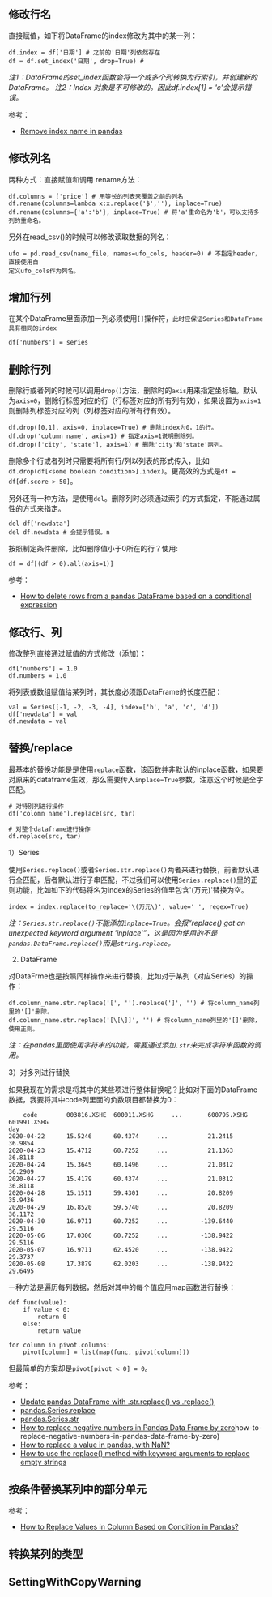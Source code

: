 ## 修改行名

直接赋值，如下将DataFrame的index修改为其中的某一列：

```
df.index = df['日期'] # 之前的'日期'列依然存在
df = df.set_index('日期', drop=True) #
```

*注1：DataFrame的set_index函数会将一个或多个列转换为行索引，并创建新的DataFrame。*
*注2：Index 对象是不可修改的。因此df.index[1] = 'c'会提示错误。*

参考：

- [Remove index name in pandas](https://stackoverflow.com/questions/29765548/remove-index-name-in-pandas)


## 修改列名

两种方式：直接赋值和调用 rename方法：

```
df.columns = ['price'] # 用等长的列表来覆盖之前的列名
df.rename(columns=lambda x:x.replace('$',''), inplace=True)
df.rename(columns={'a':'b'}, inplace=True) # 将'a'重命名为'b'，可以支持多列的重命名。
```

另外在read_csv()的时候可以修改读取数据的列名：

```
ufo = pd.read_csv(name_file, names=ufo_cols, header=0) # 不指定header，直接使用自
定义ufo_cols作为列名。
```

## 增加行列

在某个DataFrame里面添加一列必须使用`[]`操作符，`此时应保证Series和DataFrame具有相同的index`

```
df['numbers'] = series
```


## 删除行列

删除行或者列的时候可以调用`drop()`方法，删除时的`axis`用来指定坐标轴。默认为`axis=0`，删除行标签对应的行（行标签对应的所有列有效），如果设置为`axis=1`则删除列标签对应的列（列标签对应的所有行有效）。

```
df.drop([0,1], axis=0, inplace=True) # 删除index为0，1的行。
df.drop('column name', axis=1) # 指定axis=1说明删除列。
df.drop(['city', 'state'], axis=1) # 删除'city'和'state'两列。
```

删除多个行或者列时只需要将所有行/列以列表的形式传入，比如`df.drop(df[<some boolean condition>].index)`。更高效的方式是`df = df[df.score > 50]`。

另外还有一种方法，是使用`del`。删除列时必须通过索引的方式指定，不能通过属性的方式来指定。

```
del df['newdata']
del df.newdata # 会提示错误。n 
```

按照制定条件删除，比如删除值小于0所在的行？使用:

```
df = df[(df > 0).all(axis=1)]
```

参考：

- [How to delete rows from a pandas DataFrame based on a conditional expression](https://stackoverflow.com/questions/13851535/how-to-delete-rows-from-a-pandas-dataframe-based-on-a-conditional-expression)



## 修改行、列

修改整列直接通过赋值的方式修改（添加）：

```
df['numbers'] = 1.0
df.numbers = 1.0
```

将列表或数组赋值给某列时，其长度必须跟DataFrame的长度匹配：

```
val = Series([-1, -2, -3, -4], index=['b', 'a', 'c', 'd'])
df['newdata'] = val
df.newdata = val
```


## 替换/replace

最基本的替换功能是是使用`replace`函数，该函数并非默认的inplace函数，如果要对原来的dataframe生效，那么需要传入`inplace=True`参数。注意这个时候是全字匹配。

```
# 对特别列进行操作
df['colomn name'].replace(src, tar)

# 对整个dataframe进行操作
df.replace(src, tar)
```

1）Series

使用`Series.replace()`或者`Series.str.replace()`两者来进行替换，前者默认进行全匹配，后者默认进行子串匹配，不过我们可以使用`Series.replace()`里的正则功能，比如如下的代码将名为index的Series的值里包含'(万元)'替换为空。

```
index = index.replace(to_replace='\(万元\)', value=' ', regex=True)
```

*注：`Series.str.replace()`不能添加`inplace=True`。会报“replace() got an unexpected keyword argument 'inplace'”，这是因为使用的不是`pandas.DataFrame.replace()`而是`string.replace`。*

2) DataFrame

对DataFrme也是按照同样操作来进行替换，比如对于某列（对应Series）的操作：

```
df.column_name.str.replace('[', '').replace(']', '') # 将column_name列里的'[]'删除。
df.column_name.str.replace('[\[\]]', '') # 将column_name列里的'[]'删除，使用正则。
```

*注：在pandas里面使用字符串的功能，需要通过添加`.str`来完成字符串函数的调用。*


3）对多列进行替换

如果我现在的需求是将其中的某些项进行整体替换呢？比如对下面的DataFrame数据，我要将其中code列里面的负数项目都替换为0：

```
    code        003816.XSHE  600011.XSHG     ...       600795.XSHG  601991.XSHG
day           
2020-04-22      15.5246      60.4374     ...           21.2415      36.9854
2020-04-23      15.4712      60.7252     ...           21.1363      36.8118
2020-04-24      15.3645      60.1496     ...           21.0312      36.2909
2020-04-27      15.4179      60.4374     ...           21.0312      36.8118
2020-04-28      15.1511      59.4301     ...           20.8209      35.9436
2020-04-29      16.8520      59.5740     ...           20.8209      36.1172
2020-04-30      16.9711      60.7252     ...         -139.6440      29.5116
2020-05-06      17.0306      60.7252     ...         -138.9422      29.5116
2020-05-07      16.9711      62.4520     ...         -138.9422      29.3737
2020-05-08      17.3879      62.0203     ...         -138.9422      29.6495
```

一种方法是遍历每列数据，然后对其中的每个值应用map函数进行替换：

```
def func(value):
    if value < 0:
        return 0
    else:
        return value

for column in pivot.columns:
    pivot[column] = list(map(func, pivot[column]))
```

但最简单的方案却是`pivot[pivot < 0] = 0`。

参考：

- [Update pandas DataFrame with .str.replace() vs .replace()](https://stackoverflow.com/questions/38117016/update-pandas-dataframe-with-str-replace-vs-replace)
- [pandas.Series.replace](https://pandas.pydata.org/pandas-docs/stable/reference/api/pandas.Series.replace.html)
- [pandas.Series.str](https://pandas.pydata.org/pandas-docs/stable/reference/api/pandas.Series.str.html#pandas.Series.str)
- [How to replace negative numbers in Pandas Data Frame by zero](https://stackoverflow.com/questions/27759084/)how-to-replace-negative-numbers-in-pandas-data-frame-by-zero)
- [How to replace a value in pandas, with NaN?](https://stackoverflow.com/questions/29247712/how-to-replace-a-value-in-pandas-with-nan)
- [How to use the replace() method with keyword arguments to replace empty strings](https://stackoverflow.com/questions/50843263/how-to-use-the-replace-method-with-keyword-arguments-to-replace-empty-strings)


## 按条件替换某列中的部分单元


参考：

- [How to Replace Values in Column Based on Condition in Pandas?](https://www.geeksforgeeks.org/how-to-replace-values-in-column-based-on-condition-in-pandas/)


## 转换某列的类型


## SettingWithCopyWarning



